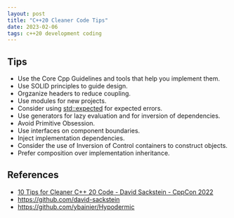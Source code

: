 ```yaml
---
layout: post
title: "C++20 Cleaner Code Tips"
date: 2023-02-06
tags: c++20 development coding
---
```


## Tips
* Use the Core Cpp Guidelines and tools that help you implement them.
* Use SOLID principles to guide design.
* Orgzanize headers to reduce coupling.
* Use modules for new projects.
* Consider using [std::expected](https://en.cppreference.com/w/cpp/utility/expected) for expected errors.
* Use generators for lazy evaluation and for inversion of dependencies.
* Avoid Primitive Obsession.
* Use interfaces on component boundaries.
* Inject implementation dependencies.
* Consider the use of Inversion of Control containers to construct objects.
* Prefer composition over implementation inheritance.

## References
* [10 Tips for Cleaner C++ 20 Code - David Sackstein - CppCon 2022](https://www.youtube.com/watch?v=9ch7tZN4jeI)
* <https://github.com/david-sackstein>
* <https://github.com/ybainier/Hypodermic>
